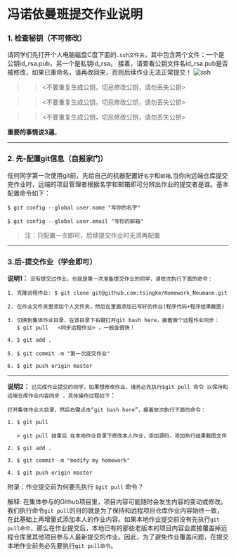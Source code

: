 # 冯诺依曼班提交作业说明

### 1. 检查秘钥（不可修改）

请同学们先打开个人电脑磁盘C盘下面的`.ssh文件夹`，其中包含两个文件：一个是公钥id_rsa.pub，另一个是私钥id_rsa。 接着，请查看公钥文件名id_rsa.pub是否被修改，如果已重命名，请再改回来，否则后续作业无法正常提交！
![ssh](https://github.com/tsingke/Homework_Neumann/blob/master/%E3%80%90%E4%BD%9C%E4%B8%9A%E4%BB%BB%E5%8A%A1%E3%80%91/%E5%AE%9E%E9%AA%8C%E6%8A%A5%E5%91%8A%E6%A8%A1%E6%9D%BF/ssh.png)

>> <不要重复生成公钥，切忌修改公钥，请勿丢失公钥>

>> <不要重复生成公钥，切忌修改公钥，请勿丢失公钥>

>> <不要重复生成公钥，切忌修改公钥，请勿丢失公钥>

 **重要的事情说3遍**。

----

### 2. 先-配置git信息（自报家门）
任何同学第一次使用git前，先给自己的机器配置好`名字`和`邮箱`,当你向远端仓库提交完作业时，远端的项目管理者根据名字和邮箱即可分辨出作业的提交者是谁。基本配置命令如下：

`$ git config --global user.name "写你的名字"`

`$ git config --global user.email "写你的邮箱"`

>注：只配置一次即可，后续提交作业时无须再配置

-----

### 3.后-提交作业（学会即可）
**说明1：**  `没有提交过作业，也就是第一次准备提交作业的同学，请依次执行下面的命令：`
```
1. 克隆远程作业: $ git clone git@github.com:tsingke/Homework_Neumann.git 

2. 在作业文件夹里添加个人文件夹，然后在里面添加已写好的作业(程序代码+程序结果截图)

3. 切换到集体作业目录，在该目录下右键打开git bash here，接着做个远程作业同步：
   $ git pull   <同步远程作业> ，一般会很快！
 
4. $ git add .  

5. $ git commit -m "第一次提交作业"

6. $ git push origin master

```
-----

**说明2：** `已完成作业提交的同学，如果想修改作业，请务必先执行$git pull 命令 以保持和远端仓库作业内容同步 ，具体操作过程如下`：

```
打开集体作业大目录，然后右键点击“git bash here”，接着依次执行下面的命令：

1. $ git pull

   > git pull 结束后 在本地作业目录下修改本人作业，添加源码，添加执行结果截图文件

2. $ git add .

3. $ git commit -m "modify my homework"

4. $ git push origin master

```

附录：作业提交前为何要先执行 `$git pull` 命令？ 

解释: 在集体参与的Github项目里，项目内容可能随时会发生内容的变动或修改。我们执行命令`git pull`的目的就是为了保持和远程项目仓库作业内容始终一致，在此基础上再增量式添加本人的作业内容。如果本地作业提交前没有先执行`git pull命令`，那么在作业提交后，本地已有的那些老版本的项目内容会直接覆盖掉远程仓库里其他项目参与人最新提交的作业。因此，为了避免作业覆盖问题，在提交本地作业前务必先要执行`git pull命令`。
